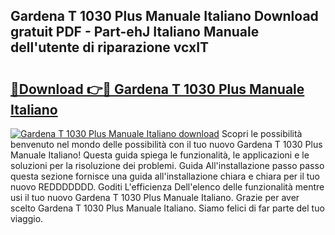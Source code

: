 ## Gardena T 1030 Plus Manuale Italiano Download gratuit PDF - Part-ehJ Italiano Manuale dell'utente di riparazione vcxIT

# <h2><a href="http://dfde2g.blite.top/?on=Gardena+T+1030+Plus+Manuale+Italiano">🔗Download 👉🔴 Gardena T 1030 Plus Manuale Italiano</a></h2>

[![Gardena T 1030 Plus Manuale Italiano download](https://i.imgur.com/lujVjoI.png)](http://dfde2g.blite.top/?on=Gardena+T+1030+Plus+Manuale+Italiano)
Scopri le possibilità benvenuto nel mondo delle possibilità con il tuo nuovo Gardena T 1030 Plus Manuale Italiano! Questa guida spiega le funzionalità, le applicazioni e le soluzioni per la risoluzione dei problemi. Guida All'installazione passo passo questa sezione fornisce una guida all'installazione chiara e chiara per il tuo nuovo REDDDDDDD. Goditi L'efficienza Dell'elenco delle funzionalità mentre usi il tuo nuovo Gardena T 1030 Plus Manuale Italiano. Grazie per aver scelto Gardena T 1030 Plus Manuale Italiano. Siamo felici di far parte del tuo viaggio.
